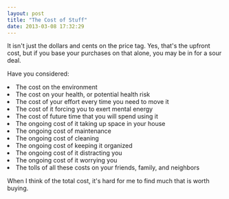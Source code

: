 ```yaml
---
layout: post
title: "The Cost of Stuff"
date: 2013-03-08 17:32:29
---
```


It isn't just the dollars and cents on the price tag. Yes, that's the upfront cost, but if you base your purchases on that alone, you may be in for a sour deal.

<p class="p1">
  Have you considered:
</p>

<li class="p1">
  The cost on the environment
</li>
<li class="p1">
  The cost on your health, or potential health risk
</li>
<li class="p1">
  The cost of your effort every time you need to move it
</li>
<li class="p1">
  The cost of it forcing you to exert mental energy
</li>
<li class="p1">
  The cost of future time that you will spend using it
</li>
<li class="p1">
  The ongoing cost of it taking up space in your house
</li>
<li class="p1">
  The ongoing cost of maintenance
</li>
<li class="p1">
  The ongoing cost of cleaning
</li>
<li class="p1">
  The ongoing cost of keeping it organized
</li>
<li class="p1">
  The ongoing cost of it distracting you
</li>
<li class="p1">
  The ongoing cost of it worrying you
</li>
<li class="p1">
  The tolls of all these costs on your friends, family, and neighbors
</li>

<p class="p1">
  When I think of the total cost, it's hard for me to find much that is worth buying.
</p>